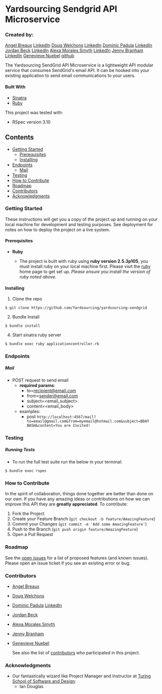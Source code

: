 # Yardsourcing Sendgrid API Microservice

### Created by:
[Angel Breaux](https://github.com/abreaux26) [LinkedIn](https://www.linkedin.com/in/angel-breaux)
[Doug Welchons](https://github.com/DougWelchons/) [LinkedIn](https://www.linkedin.com/in/douglas-welchons)
[Dominic Padula]() [LinkedIn]()
[Jordan Beck](https://github.com/jordanfbeck0528) [LinkedIn](https://www.linkedin.com/in/jordan-f-beck/)
[Alexa Morales Smyth](https://github.com/amsmyth1) [LinkedIn](https://www.linkedin.com/in/moralesalexa/)
[Jenny Branham](https://github.com/jbranham1) [LinkedIn](https://www.linkedin.com/in/jenny-branham)
[Genevieve Nuebel](https://github.com/Gvieve) [github](https://www.linkedin.com/in/genevieve-nuebel)


The Yardsourcing SendGrid API Microservice is a lightweight API modular service that consumes SendGrid's email API. It can be hooked into your existing application to send email communications to your users.

#### Built With
* [Sinatra](http://sinatrarb.com/)
* [Ruby](https://www.ruby-lang.org/en/)

This project was tested with:
* RSpec version 3.10

## Contents
- [Getting Started](#getting-started)
  - [Prerequisites](#prerequisites)
  - [Installing](#installing)
- [Endpoints](#endpoints)
  - [Mail](#mail)
- [Testing](#testing)
- [How to Contribute](#how-to-contribute)
- [Roadmap](#roadmap)
- [Contributors](#contributors)
- [Acknowledgments](#acknowledgments)

### Getting Started

These instructions will get you a copy of the project up and running on your local machine for development and testing purposes. See deployment for notes on how to deploy the project on a live system.

#### Prerequisites

* __Ruby__

  - The project is built with ruby using __ruby version 2.5.3p105__, you must install ruby on your local machine first. Please visit the [ruby](https://www.ruby-lang.org/en/documentation/installation/) home page to get set up. _Please ensure you install the version of ruby noted above._

#### Installing

1. Clone the repo
  ```
  $ git clone https://github.com/Yardsourcing/yardsourcing-sendgrid
  ```

2. Bundle Install
  ```
  $ bundle install
  ```

4. Start sinatra ruby server
  ```
  $ bundle exec ruby applicationcontroller.rb
  ```

### Endpoints
##### Mail
- POST request to send email
  - __required params__:
    - to=<recipient@email.com>
    - from=<sender@email.com>
    - subject=<email_subject>
    - content=<email_body>
  - examples:
    - post `http://localhost:4567/mail?to=email@gmail.com&from=myemail@hotmail.com&subject=BDAY BASH&content=You are Invited!`

### Testing
##### Running Tests
- To run the full test suite run the below in your terminal:
```
$ bundle exec rspec
```

### How to Contribute

In the spirit of collaboration, things done together are better than done on our own. If you have any amazing ideas or contributions on how we can improve this API they are **greatly appreciated**. To contribute:

  1. Fork the Project
  2. Create your Feature Branch (`git checkout -b feature/AmazingFeature`)
  3. Commit your Changes (`git commit -m 'Add some AmazingFeature'`)
  4. Push to the Branch (`git push origin feature/AmazingFeature`)
  5. Open a Pull Request

### Roadmap

See the [open issues](https://github.com/Gvieve/rails-engine) for a list of proposed features (and known issues). Please open an issue ticket if you see an existing error or bug.

### Contributors
- [Angel Breaux](https://github.com/abreaux26)
- [Doug Welchons](https://github.com/DougWelchons/)
- [Dominic Padula]() [LinkedIn]()
- [Jordan Beck](https://github.com/jordanfbeck0528)
- [Alexa Morales Smyth](https://github.com/amsmyth1)
- [Jenny Branham](https://github.com/jbranham1)
- [Genevieve Nuebel](https://github.com/Gvieve)

  See also the list of
  [contributors](https://github.com/Yardsourcing/yardsourcing-sendgrid/graphs/contributors)
  who participated in this project.

### Acknowledgments
  - Our fantastically wizard like Project Manager and Instructor at [Turing School of Software and Design](https://turing.io/):
    * Ian Douglas
